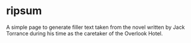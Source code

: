 # ripsum
A simple page to generate filler text taken from the novel written by Jack Torrance during his time as the caretaker of the Overlook Hotel.
